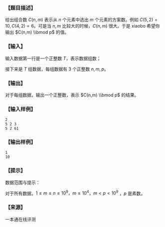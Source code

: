 ### 【题目描述】

给出组合数 $C(n,m)$ 表示从 $n$ 个元素中选出 $m$ 个元素的方案数。例如 $C(5,2) = 10, C(4,2) = 6$。可是当 $n,m$ 比较大的时候，$C(n,m)$ 很大。于是 xiaobo 希望你输出 $C(n,m) \\bmod p$ 的值。

### 【输入】

输入数据第一行是一个正整数 $T$，表示数据组数；

接下来是 $T$ 组数据，每组数据有 $3$ 个正整数 $n,m,p$。

### 【输出】

对于每组数据，输出一个正整数，表示 $C(n,m) \\bmod p$ 的结果。

### 【输入样例】

```
2
5 2 3
5 2 61
```

### 【输出样例】

```
1
10
```

### 【提示】

数据范围与提示：

对于所有数据，$1≤m≤n≤10^9 ，m≤10^4 ，m < p <10^9$ ，$p$ 是素数。


 ### 【来源】

 一本通在线评测 